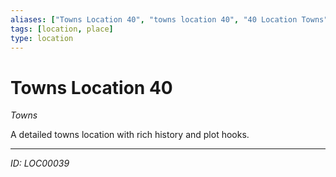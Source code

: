 ```yaml
---
aliases: ["Towns Location 40", "towns location 40", "40 Location Towns"]
tags: [location, place]
type: location
---
```


# Towns Location 40

*Towns*

A detailed towns location with rich history and plot hooks.

---
*ID: LOC00039*